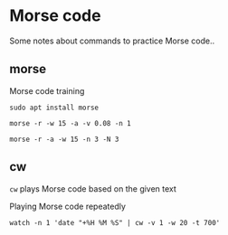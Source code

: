 # Morse code

Some notes about commands to practice Morse code..

## morse

Morse code training

```
sudo apt install morse
```

```
morse -r -w 15 -a -v 0.08 -n 1
```
```
morse -r -a -w 15 -n 3 -N 3
```

## cw

`cw` plays Morse code based on the given text

Playing Morse code repeatedly
```
watch -n 1 'date "+%H %M %S" | cw -v 1 -w 20 -t 700'
```
